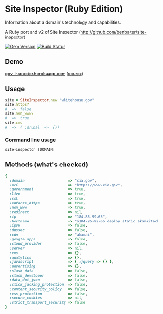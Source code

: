 # Site Inspector (Ruby Edition)

Information about a domain's technology and capabilities.

A Ruby port and v2 of Site Inspector (http://github.com/benbalter/site-inspector)

[![Gem Version](https://badge.fury.io/rb/site-inspector.svg)](http://badge.fury.io/rb/site-inspector) [![Build Status](https://travis-ci.org/benbalter/site-inspector-ruby.svg)](https://travis-ci.org/benbalter/site-inspector-ruby)

## Demo

[gov-inspector.herokuapp.com](https://gov-inspector.herokuapp.com) ([source](https://github.com/benbalter/site-inspector-demo))

## Usage

```ruby
site = SiteInspector.new "whitehouse.gov"
site.https?
#  =>  false
site.non_www?
#  =>  true
site.cms
#  =>  { :drupal  =>  {}}
```

### Command line usage

`site-inspector [DOMAIN]`

## Methods (what's checked)

```ruby
{
  :domain                    => "cia.gov",
  :uri                       => "https://www.cia.gov",
  :government                => true,
  :live                      => true,
  :ssl                       => true,
  :enforce_https             => true,
  :non_www                   => true,
  :redirect                  => nil,
  :ip                        => "184.85.99.65",
  :hostname                  => "a184-85-99-65.deploy.static.akamaitechnologies.com",
  :ipv6                      => false,
  :dnssec                    => false,
  :cdn                       => "akamai",
  :google_apps               => false,
  :cloud_provider            => false,
  :server                    => nil,
  :cms                       => {},
  :analytics                 => {},
  :javascript                => { :jquery => {} },
  :advertising               => {},
  :slash_data                => false,
  :slash_developer           => false,
  :data_dot_json             => false,
  :click_jacking_protection  => false,
  :content_security_policy   => false,
  :xss_protection            => false,
  :secure_cookies            => nil,
  :strict_transport_security => false
}
```
